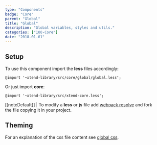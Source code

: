 ```yaml
---
type: "Components"
badge: "Core"
parent: "Global"
title: "Global"
description: "Global variables, styles and utils."
categories: ["100-Core"]
date: "2018-01-01"
---
```


## Setup

To use this component import the **less** files accordingly:

```less
@import '~xtend-library/src/core/global/global.less';
```

Or just import **core**:

```less
@import '~xtend-library/src/xtend-core.less';
```

[[noteDefault]]
| To modify a **less** or **js** file add [webpack resolve](/introduction/setup#usage-webpack) and fork the file copying it in your project.

## Theming

For an explanation of the css file content see [global css](/components/global/css).
